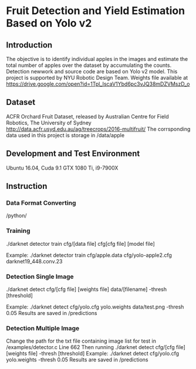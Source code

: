 # Fruit Detection and Yield Estimation Based on Yolo v2
## Introduction
The objective is to identify individual apples in the images and estimate the total number of apples over the dataset by accumulating the counts. Detection newwork and source code are based on Yolo v2 model.
This project is supported by NYU Robotic Design Team.
Weights file available at
https://drive.google.com/open?id=1Tpl_IscaV1Ybd6pc3vJQ38mDZVMszD_o 

## Dataset
ACFR Orchard Fruit Dataset, released by Australian Centre for Field Robotics, The University of Sydney
http://data.acfr.usyd.edu.au/ag/treecrops/2016-multifruit/
The corrsponding data used in this project is storage in /data/apple
         
## Development and Test Environment
Ubuntu 16.04, Cuda 9.1
GTX 1080 Ti, i9-7900X

## Instruction
### Data Format Converting
/python/
### Training
./darknet detector train cfg/[data file] cfg[cfg file] [model file]

Example:
./darknet detector train cfg/apple.data cfg/yolo-apple2.cfg darknet19_448.conv.23
### Detection Single Image
./darknet detect cfg/[cfg file] [weights file] data/[filename] -thresh [threshold]

Example:
./darknet detect cfg/yolo.cfg yolo.weights data/test.png -thresh 0.05
Results are saved in /predictions
### Detection Multiple Image
Change the path for the txt file containing image list for test in /examples/detector.c Line 662
Then running
./darknet detect cfg/[cfg file] [weights file] -thresh [threshold]
Example:
./darknet detect cfg/yolo.cfg yolo.weights -thresh 0.05
Results are saved in /predictions
